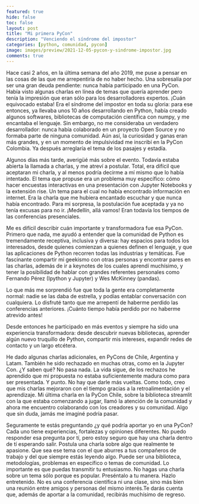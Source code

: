 ```yaml
---
featured: true
hide: false
toc: false
layout: post
title: "Mi primera PyCon"
description: "Venciendo el síndrome del impostor"
categories: [python, comunidad, pycon]
image: images/preview/2021-12-05-pycon-y-sindrome-impostor.jpg
comments: true
---
```


Hace casi 2 años, en la última semana del año 2019, me puse a pensar en las cosas de las que me arrepentiría de no haber hecho. Una sobresalía por ser una gran deuda pendiente: nunca había participado en una PyCon. Había visto algunas charlas en línea de temas que quería aprender pero tenía la impresión que eran sólo para los desarrolladores expertos. ¡Cuán equivocado estaba! Era el síndrome del impostor en toda su gloria: para ese entonces, ya llevaba unos 10 años desarrollando en Python, había creado algunos softwares, bibliotecas de computación científica con numpy, y me encantaba el lenguaje. Sin embargo, no me consideraba un verdadero desarrollador: nunca había colaborado en un proyecto Open Source y no formaba parte de ninguna comunidad. Aún así, la curiosidad y ganas eran más grandes, y en un momento de impulsividad me inscribí en la PyCon Colombia. Ya después arreglaría el tema de los pasajes y estadía.

Algunos días más tarde, averigüé más sobre el evento. Todavía estaba abierta la llamada a charlas, y me atreví a postular. Total, era difícil que aceptaran mi charla, y al menos podría decirme a mí mismo que lo había intentado. El tema que propuse era un problema muy específico: cómo hacer encuestas interactivas en una presentación con Jupyter Notebooks y la extensión rise. Un tema para el cual no había encontrado información en internet. Era la charla que me hubiera encantado escuchar y que nunca había encontrado. Para mi sorpresa, la postulación fue aceptada y ya no tenía excusas para no ir. ¡Medellín, allá vamos! Eran todavía los tiempos de las conferencias presenciales. 

Me es difícil describir cuán importante y transformadora fue esa PyCon. Primero que nada, me ayudó a entender que la comunidad de Python es tremendamente receptiva, inclusiva y diversa: hay espacios para todos los interesados, desde quienes comienzan a quienes definen el lenguaje, y que las aplicaciones de Python recorren todas las industrias y temáticas. Fue fascinante compartir mi geekismo con otras personas y encontrar pares en las charlas, además de ir a keynotes de los cuales aprendí muchísimo, y tener la posibilidad de hablar con grandes referentes personales como Fernando Pérez (Ipython y Jupyter) y Wes McKinney (pandas). 
  
Lo que más me sorprendió fue que toda la gente era completamente normal: nadie se las daba de estrella, y podías entablar conversación con cualquiera. Lo disfruté tanto que me arrepentí de haberme perdido las conferencias anteriores. ¡Cuánto tiempo había perdido por no haberme atrevido antes!

Desde entonces he participado en más eventos y siempre ha sido una experiencia transformadora: desde descubrir nuevas bibliotecas, aprender algún nuevo truquillo de Python, compartir mis intereses, expandir redes de contacto y un largo etcétera.

He dado algunas charlas adicionales, en PyCons de Chile, Argentina y Latam. También he sido rechazado en muchas otras, como en la Jupyter Con. ¿Y saben qué? No pasa nada. La vida sigue, de los rechazos he aprendido que mi propuesta no estaba suficientemente madura como para ser presentada. Y punto. No hay que darle más vueltas. Como todo, creo que mis charlas mejoraron con el tiempo gracias a la retroalimentación y el aprendizaje. Mi última charla en la PyCon Chile, sobre la biblioteca streamlit con la que estaba comenzando a jugar, llamó la atención de la comunidad y ahora me encuentro colaborando con los creadores y su comunidad. Algo que sin duda, jamás me imaginé podría pasar.

Seguramente te estás preguntando ¿y qué podría aportar yo en una PyCon? Cada uno tiene experiencias, fortalezas y opiniones diferentes. No puedo responder esa pregunta por tí, pero estoy seguro que hay una charla dentro de tí esperando salir. Postula una charla sobre algo que realmente te apasione. Que sea ese tema con el que aburres a tus compañeros de trabajo y del que siempre estás leyendo algo. Puede ser una biblioteca, metodologías, problemas en específico o temas de comunidad. Lo importante es que puedas transmitir tu entusiasmo. No hagas una charla sobre un tema sólo porque es popular. Preséntalo a tu manera. Hazlo entretenido. No es una conferencia científica ni una clase, sino más bien una reunión entre amigos y personas del mismo interés.Te darás cuenta que, además de aportar a la comunidad, recibirás muchísimo de regreso.